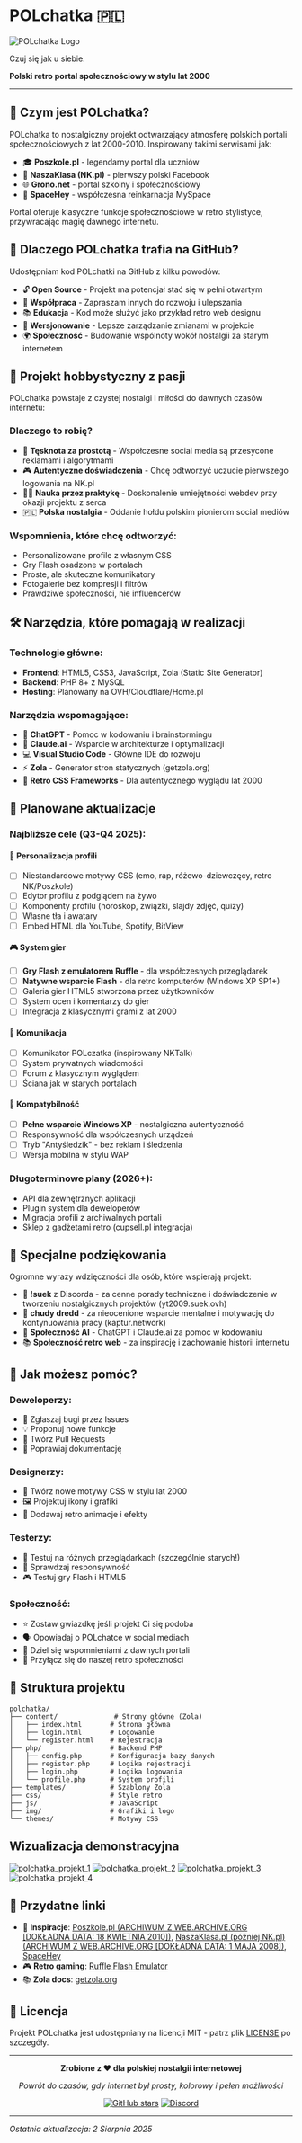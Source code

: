 # POLchatka 🇵🇱

![POLchatka Logo](static/img/polchatkalogo.png)

Czuj się jak u siebie.

**Polski retro portal społecznościowy w stylu lat 2000**

---

## 📖 Czym jest POLchatka?

POLchatka to nostalgiczny projekt odtwarzający atmosferę polskich portali społecznościowych z lat 2000-2010. Inspirowany takimi serwisami jak:

- 🎓 **Poszkole.pl** - legendarny portal dla uczniów
- 👥 **NaszaKlasa (NK.pl)** - pierwszy polski Facebook
- 🌐 **Grono.net** - portal szkolny i społecznościowy
- 🎨 **SpaceHey** - współczesna reinkarnacja MySpace

Portal oferuje klasyczne funkcje społecznościowe w retro stylistyce, przywracając magię dawnego internetu.

## 🎯 Dlaczego POLchatka trafia na GitHub?

Udostępniam kod POLchatki na GitHub z kilku powodów:

- 🔓 **Open Source** - Projekt ma potencjał stać się w pełni otwartym
- 🤝 **Współpraca** - Zapraszam innych do rozwoju i ulepszania
- 📚 **Edukacja** - Kod może służyć jako przykład retro web designu
- 🔄 **Wersjonowanie** - Lepsze zarządzanie zmianami w projekcie
- 🌍 **Społeczność** - Budowanie wspólnoty wokół nostalgii za starym internetem

## 💝 Projekt hobbystyczny z pasji

POLchatka powstaje z czystej nostalgi i miłości do dawnych czasów internetu:

### Dlaczego to robię?

- 📱 **Tęsknota za prostotą** - Współczesne social media są przesycone reklamami i algorytmami
- 🎮 **Autentyczne doświadczenia** - Chcę odtworzyć uczucie pierwszego logowania na NK.pl
- 👨‍💻 **Nauka przez praktykę** - Doskonalenie umiejętności webdev przy okazji projektu z serca
- 🇵🇱 **Polska nostalgia** - Oddanie hołdu polskim pionierom social mediów

### Wspomnienia, które chcę odtworzyć:

- Personalizowane profile z własnym CSS
- Gry Flash osadzone w portalach
- Proste, ale skuteczne komunikatory
- Fotogalerie bez kompresji i filtrów
- Prawdziwe społeczności, nie influencerów

## 🛠️ Narzędzia, które pomagają w realizacji

### Technologie główne:
- **Frontend**: HTML5, CSS3, JavaScript, Zola (Static Site Generator)
- **Backend**: PHP 8+ z MySQL
- **Hosting**: Planowany na OVH/Cloudflare/Home.pl

### Narzędzia wspomagające:
- 🤖 **ChatGPT** - Pomoc w kodowaniu i brainstormingu
- 🧠 **Claude.ai** - Wsparcie w architekturze i optymalizacji
- 💻 **Visual Studio Code** - Główne IDE do rozwoju
- ⚡ **Zola** - Generator stron statycznych (getzola.org)
- 🎨 **Retro CSS Frameworks** - Dla autentycznego wyglądu lat 2000

## 🚀 Planowane aktualizacje

### Najbliższe cele (Q3-Q4 2025):

#### 🎨 Personalizacja profili
- [ ] Niestandardowe motywy CSS (emo, rap, różowo-dziewczęcy, retro NK/Poszkole)
- [ ] Edytor profilu z podglądem na żywo
- [ ] Komponenty profilu (horoskop, związki, slajdy zdjęć, quizy)
- [ ] Własne tła i awatary
- [ ] Embed HTML dla YouTube, Spotify, BitView

#### 🎮 System gier
- [ ] **Gry Flash z emulatorem Ruffle** - dla współczesnych przeglądarek
- [ ] **Natywne wsparcie Flash** - dla retro komputerów (Windows XP SP1+)
- [ ] Galeria gier HTML5 stworzona przez użytkowników
- [ ] System ocen i komentarzy do gier
- [ ] Integracja z klasycznymi grami z lat 2000

#### 💬 Komunikacja
- [ ] Komunikator POLczatka (inspirowany NKTalk)
- [ ] System prywatnych wiadomości
- [ ] Forum z klasycznym wyglądem
- [ ] Ściana jak w starych portalach

#### 📱 Kompatybilność
- [ ] **Pełne wsparcie Windows XP** - nostalgiczna autentyczność
- [ ] Responsywność dla współczesnych urządzeń
- [ ] Tryb "Antyśledzik" - bez reklam i śledzenia
- [ ] Wersja mobilna w stylu WAP

### Długoterminowe plany (2026+):
- API dla zewnętrznych aplikacji
- Plugin system dla deweloperów
- Migracja profili z archiwalnych portali
- Sklep z gadżetami retro (cupsell.pl integracja)

## 🤝 Specjalne podziękowania

Ogromne wyrazy wdzięczności dla osób, które wspierają projekt:

- 🎯 **!suek** z Discorda - za cenne porady techniczne i doświadczenie w tworzeniu nostalgicznych projektów (yt2009.suek.ovh)
- 💪 **chudy dredd** - za nieocenione wsparcie mentalne i motywację do kontynuowania pracy (kaptur.network)
- 🧠 **Społeczność AI** - ChatGPT i Claude.ai za pomoc w kodowaniu
- 📚 **Społeczność retro web** - za inspirację i zachowanie historii internetu

## 🌟 Jak możesz pomóc?

### Deweloperzy:
- 🐛 Zgłaszaj bugi przez Issues
- 💡 Proponuj nowe funkcje
- 🔧 Twórz Pull Requests
- 📖 Poprawiaj dokumentację

### Designerzy:
- 🎨 Twórz nowe motywy CSS w stylu lat 2000
- 🖼️ Projektuj ikony i grafiki
- 💫 Dodawaj retro animacje i efekty

### Testerzy:
- 🧪 Testuj na różnych przeglądarkach (szczególnie starych!)
- 📱 Sprawdzaj responsywność
- 🎮 Testuj gry Flash i HTML5

### Społeczność:
- ⭐ Zostaw gwiazdkę jeśli projekt Ci się podoba
- 🗣️ Opowiadaj o POLchatce w social mediach
- 📝 Dziel się wspomnieniami z dawnych portali
- 🤝 Przyłącz się do naszej retro społeczności

## 📂 Struktura projektu

```
polchatka/
├── content/              # Strony główne (Zola)
│   ├── index.html       # Strona główna
│   ├── login.html       # Logowanie
│   └── register.html    # Rejestracja
├── php/                 # Backend PHP
│   ├── config.php       # Konfiguracja bazy danych
│   ├── register.php     # Logika rejestracji
│   ├── login.php        # Logika logowania
│   └── profile.php      # System profili
├── templates/           # Szablony Zola
├── css/                 # Style retro
├── js/                  # JavaScript
├── img/                 # Grafiki i logo
└── themes/              # Motywy CSS
```

## Wizualizacja demonstracyjna
![polchatka_projekt_1](/polchatka_projekt_1.png)
![polchatka_projekt_2](/polchatka_projekt_2.png)
![polchatka_projekt_3](/polchatka_projekt_3.png)
![polchatka_projekt_4](/polchatka_projekt_4.png)

## 🔗 Przydatne linki

- 🎨 **Inspiracje**: [Poszkole.pl (ARCHIWUM Z WEB.ARCHIVE.ORG [DOKŁADNA DATA: 18 KWIETNIA 2010])](https://web.archive.org/web/20100418121938/http://poszkole.pl), [NaszaKlasa.pl (później NK.pl) (ARCHIWUM Z WEB.ARCHIVE.ORG [DOKŁADNA DATA: 1 MAJA 2008])](https://web.archive.org/web/20080430215623/http://www.naszaklasa.pl), [SpaceHey](https://spacehey.com)
- 🎮 **Retro gaming**: [Ruffle Flash Emulator](https://ruffle.rs)
- 📚 **Zola docs**: [getzola.org](https://getzola.org)

## 📄 Licencja

Projekt POLchatka jest udostępniany na licencji MIT - patrz plik [LICENSE](LICENSE) po szczegóły.

---

<div align="center">

**Zrobione z ❤️ dla polskiej nostalgii internetowej**

*Powrót do czasów, gdy internet był prosty, kolorowy i pełen możliwości*

[![GitHub stars](https://img.shields.io/github/stars/mikusz3/POLchatka.svg?style=social&label=Star)](https://github.com/mikusz3/POLchatka)
[![Discord](https://img.shields.io/discord/123456789?color=7289da&label=Discord&logo=discord&logoColor=white)](https://discord.gg/Rh5RQyqNs8)

</div>

---

*Ostatnia aktualizacja: 2 Sierpnia 2025*
